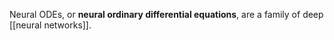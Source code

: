 Neural ODEs, or **neural ordinary differential equations**, are a family of deep [[neural networks]]. 

